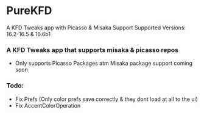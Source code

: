 # PureKFD
 A KFD Tweaks app with Picasso & Misaka Support
 Supported Versions: 16.2-16.5 & 16.6b1

### A KFD Tweaks app that supports misaka & picasso repos
- Only supports Picasso Packages atm Misaka package support coming soon

### Todo:
- Fix Prefs (Only color prefs save correctly & they dont load at all to the ui)
- Fix AccentColorOperation

